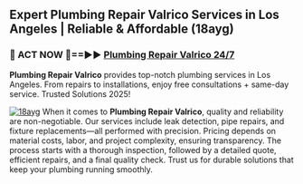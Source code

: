 ## Expert Plumbing Repair Valrico Services in Los Angeles | Reliable & Affordable (18ayg)  

<h3>🚿 ACT NOW 🌟==►► <a href="https://tinyurl.com/2ne6vx2x" rel="nofollow">Plumbing Repair Valrico 24/7</a></h3>

**Plumbing Repair Valrico** provides top-notch plumbing services in Los Angeles. From repairs to installations, enjoy free consultations + same-day service. Trusted Solutions 2025!

[![18ayg](https://i.imgur.com/4PFF4AK.jpeg)](https://tinyurl.com/2ne6vx2x)
When it comes to **Plumbing Repair Valrico**, quality and reliability are non-negotiable. Our services include leak detection, pipe repairs, and fixture replacements—all performed with precision. Pricing depends on material costs, labor, and project complexity, ensuring transparency. The process starts with a thorough inspection, followed by a detailed quote, efficient repairs, and a final quality check. Trust us for durable solutions that keep your plumbing running smoothly.
